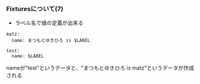 ### Fixturesについて(7)

* ラベル名で値の定義が出来る

```
matz:
  name: まつもとゆきひろ is $LABEL

test:
  name: $LABEL
```

nameが"test"というデータと、"まつもとゆきひろ is matz"というデータが作成される

